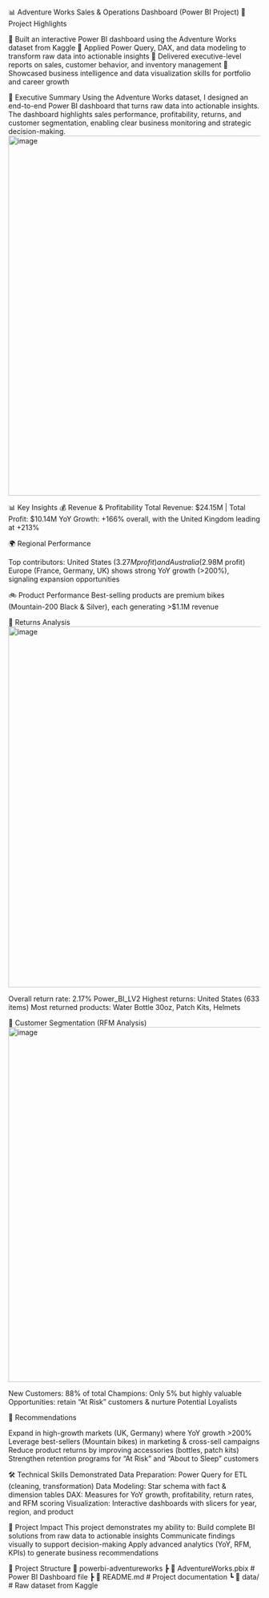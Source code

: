 📊 Adventure Works Sales & Operations Dashboard (Power BI Project)
🌟 Project Highlights

🔹 Built an interactive Power BI dashboard using the Adventure Works dataset from Kaggle
🔹 Applied Power Query, DAX, and data modeling to transform raw data into actionable insights
🔹 Delivered executive-level reports on sales, customer behavior, and inventory management
🔹 Showcased business intelligence and data visualization skills for portfolio and career growth

📌 Executive Summary
Using the Adventure Works dataset, I designed an end-to-end Power BI dashboard that turns raw data into actionable insights.
The dashboard highlights sales performance, profitability, returns, and customer segmentation, enabling clear business monitoring and strategic decision-making.
<img width="1429" height="718" alt="image" src="https://github.com/user-attachments/assets/01efecbe-3113-488e-840c-c55444ccfa93" />

📊 Key Insights
💰 Revenue & Profitability
Total Revenue: $24.15M | Total Profit: $10.14M
YoY Growth: +166% overall, with the United Kingdom leading at +213%

🌍 Regional Performance

Top contributors: United States ($3.27M profit) and Australia ($2.98M profit)
Europe (France, Germany, UK) shows strong YoY growth (>200%), signaling expansion opportunities

🚲 Product Performance
Best-selling products are premium bikes (Mountain-200 Black & Silver), each generating >$1.1M revenue

🔄 Returns Analysis
<img width="1244" height="720" alt="image" src="https://github.com/user-attachments/assets/df86eb96-9e3c-4b3c-85e2-2211c0fea0e4" />

Overall return rate: 2.17%
Power_BI_LV2
Highest returns: United States (633 items)
Most returned products: Water Bottle 30oz, Patch Kits, Helmets

👥 Customer Segmentation (RFM Analysis)
<img width="1239" height="708" alt="image" src="https://github.com/user-attachments/assets/30b3e503-d30e-492e-b326-230d26abae6c" />

New Customers: 88% of total
Champions: Only 5% but highly valuable
Opportunities: retain “At Risk” customers & nurture Potential Loyalists

🎯 Recommendations

Expand in high-growth markets (UK, Germany) where YoY growth >200%
Leverage best-sellers (Mountain bikes) in marketing & cross-sell campaigns
Reduce product returns by improving accessories (bottles, patch kits)
Strengthen retention programs for “At Risk” and “About to Sleep” customers

🛠 Technical Skills Demonstrated
Data Preparation: Power Query for ETL (cleaning, transformation)
Data Modeling: Star schema with fact & dimension tables
DAX: Measures for YoY growth, profitability, return rates, and RFM scoring
Visualization: Interactive dashboards with slicers for year, region, and product

🚀 Project Impact
This project demonstrates my ability to:
Build complete BI solutions from raw data to actionable insights
Communicate findings visually to support decision-making
Apply advanced analytics (YoY, RFM, KPIs) to generate business recommendations

📂 Project Structure
📁 powerbi-adventureworks
 ┣ 📄 AdventureWorks.pbix   # Power BI Dashboard file
 ┣ 📄 README.md             # Project documentation
 ┗ 📁 data/                 # Raw dataset from Kaggle
